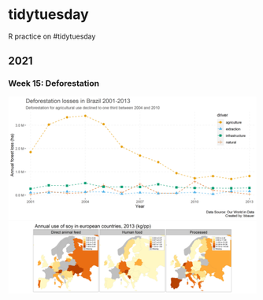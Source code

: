# tidytuesday
R practice on #tidytuesday

## 2021
### Week 15: Deforestation
![Deforestation drivers in Brazil](https://github.com/bbauer-su/tidytuesday/blob/main/figs/2021W15_brazil.png)
![Soybean use in Europe](https://github.com/bbauer-su/tidytuesday/blob/main/figs/2021W15_soy.png)
